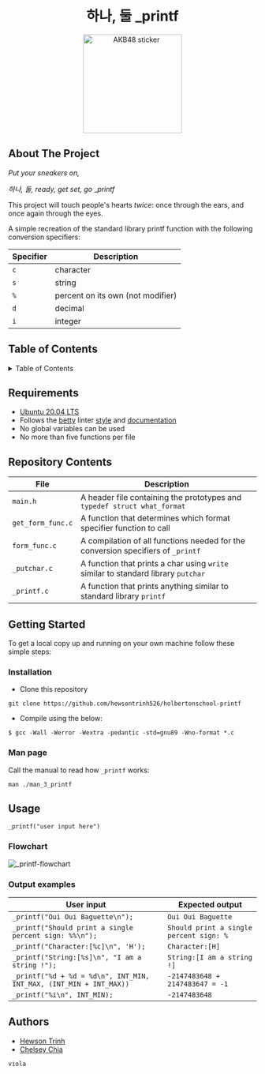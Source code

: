 <h1 align="center">하나, 둘 _printf</h1>

<div id="header" align="center">
  <img src="https://3.bp.blogspot.com/-PYssohsH0lM/VfmNMsSb2hI/AAAAAAAGAYQ/6QWgRB5Fj9I/s1600/TS000519.png" alt="AKB48 sticker" width="200"/>
</div> 

## About The Project

_Put your sneakers on,_

_하나, 둘, ready, get set, go_ __printf_

This project will touch people's hearts _twice_: once through the ears, and once again through the eyes.

A simple recreation of the standard library printf function with the following conversion specifiers:

| Specifier | Description |
|-----------|---------|
| `c` | character |
| `s` | string |
| `%` | percent on its own (not modifier) |
| `d` | decimal |
| `i` | integer |


## Table of Contents
<details>
	<summary>Table of Contents</summary>
	<ol>
	<li>
	<a href="#requirements">Requirements</a>
	</li>
	<li>
	<a href="#repository-contents">Repository Contents</a>
	</li>
	<li>
	<a href="#getting-started">Getting Started</a>
		<ul>
		<li><a href="#installation">Installation</a></li>
		<li><a href="#man-page">Man page</a></li>
		</ul>
	</li>
	<li>
	<a href="#usage">Usage</a>
		<ul>
		<li><a href="#flowchart">Flowchart</a></li>
			<li><a href="#output-examples">Output Examples</a></li>
		</ul>
	</li>
	<li>
	<a href="#authors">Authors</a>
	</li>
	</ol>
</details>


## Requirements

- [Ubuntu 20.04 LTS](https://ubuntu.com/download/desktop)
- Follows the [betty](https://github.com/alx-tools/Betty/wiki) linter [style](https://github.com/hs-hq/Betty/blob/main/betty-style.pl) and [documentation](https://github.com/hs-hq/Betty/blob/main/betty-doc.pl)
- No global variables can be used
- No more than five functions per file

## Repository Contents

| File | Description |
|------|-------------|
| `main.h` | A header file containing the prototypes and `typedef struct what_format` |
| `get_form_func.c` | A function that determines which format specifier function to call |
| `form_func.c` | A compilation of all functions needed for the conversion specifiers of `_printf` |
| `_putchar.c` | A function that prints a char using `write` similar to standard library `putchar` |
| `_printf.c` | A function that prints anything similar to standard library `printf` |


## Getting Started
To get a local copy up and running on your own machine follow these simple steps:


### Installation
- Clone this repository


```
git clone https://github.com/hewsontrinh526/holbertonschool-printf
```

- Compile using the below:


```
$ gcc -Wall -Werror -Wextra -pedantic -std=gnu89 -Wno-format *.c
```


### Man page

Call the manual to read how `_printf` works:

```
man ./man_3_printf
```


## Usage

`_printf("user input here")`

### Flowchart

![_printf-flowchart](./_printf-flowchart.png)



### Output examples

| User input | Expected output |
|------------|-----------------|
| `_printf("Oui Oui Baguette\n");` | `Oui Oui Baguette` |
| `_printf("Should print a single percent sign: %%\n");` | `Should print a single percent sign: %` |
| `_printf("Character:[%c]\n", 'H');` | `Character:[H]` |
| `_printf("String:[%s]\n", "I am a string !");` | `String:[I am a string !]` |
| `_printf("%d + %d = %d\n", INT_MIN, INT_MAX, (INT_MIN + INT_MAX))` | `-2147483648 + 2147483647 = -1` |
| `_printf("%i\n", INT_MIN);` | `-2147483648` |


## Authors
- [Hewson Trinh](https://github.com/hewsontrinh526)
- [Chelsey Chia](https://github.com/chelseyqc)

`viola`


